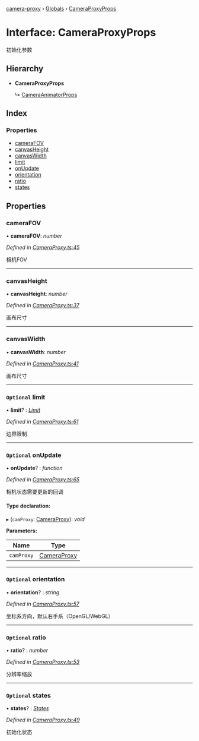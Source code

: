 [camera-proxy](../README.md) › [Globals](../globals.md) › [CameraProxyProps](cameraproxyprops.md)

# Interface: CameraProxyProps

初始化参数

## Hierarchy

* **CameraProxyProps**

  ↳ [CameraAnimatorProps](cameraanimatorprops.md)

## Index

### Properties

* [cameraFOV](cameraproxyprops.md#camerafov)
* [canvasHeight](cameraproxyprops.md#canvasheight)
* [canvasWidth](cameraproxyprops.md#canvaswidth)
* [limit](cameraproxyprops.md#optional-limit)
* [onUpdate](cameraproxyprops.md#optional-onupdate)
* [orientation](cameraproxyprops.md#optional-orientation)
* [ratio](cameraproxyprops.md#optional-ratio)
* [states](cameraproxyprops.md#optional-states)

## Properties

###  cameraFOV

• **cameraFOV**: *number*

*Defined in [CameraProxy.ts:45](https://github.com/alibaba/camera-proxy/blob/b8e0938/src/CameraProxy.ts#L45)*

相机FOV

___

###  canvasHeight

• **canvasHeight**: *number*

*Defined in [CameraProxy.ts:37](https://github.com/alibaba/camera-proxy/blob/b8e0938/src/CameraProxy.ts#L37)*

画布尺寸

___

###  canvasWidth

• **canvasWidth**: *number*

*Defined in [CameraProxy.ts:41](https://github.com/alibaba/camera-proxy/blob/b8e0938/src/CameraProxy.ts#L41)*

画布尺寸

___

### `Optional` limit

• **limit**? : *[Limit](limit.md)*

*Defined in [CameraProxy.ts:61](https://github.com/alibaba/camera-proxy/blob/b8e0938/src/CameraProxy.ts#L61)*

边界限制

___

### `Optional` onUpdate

• **onUpdate**? : *function*

*Defined in [CameraProxy.ts:65](https://github.com/alibaba/camera-proxy/blob/b8e0938/src/CameraProxy.ts#L65)*

相机状态需要更新的回调

#### Type declaration:

▸ (`camProxy`: [CameraProxy](../classes/cameraproxy.md)): *void*

**Parameters:**

Name | Type |
------ | ------ |
`camProxy` | [CameraProxy](../classes/cameraproxy.md) |

___

### `Optional` orientation

• **orientation**? : *string*

*Defined in [CameraProxy.ts:57](https://github.com/alibaba/camera-proxy/blob/b8e0938/src/CameraProxy.ts#L57)*

坐标系方向，默认右手系（OpenGL/WebGL）

___

### `Optional` ratio

• **ratio**? : *number*

*Defined in [CameraProxy.ts:53](https://github.com/alibaba/camera-proxy/blob/b8e0938/src/CameraProxy.ts#L53)*

分辨率缩放

___

### `Optional` states

• **states**? : *[States](../globals.md#states)*

*Defined in [CameraProxy.ts:49](https://github.com/alibaba/camera-proxy/blob/b8e0938/src/CameraProxy.ts#L49)*

初始化状态
